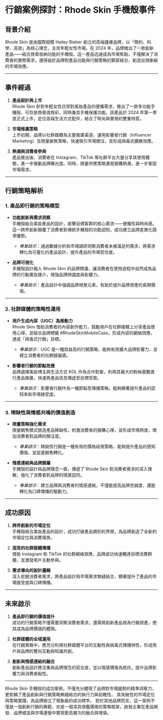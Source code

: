 # 行銷案例探討：Rhode Skin 手機殼事件

## 背景介紹  
Rhode Skin 是由國際超模 Hailey Bieber 創立的高端護膚品牌，以「簡約、科學、高效」為核心理念，主攻年輕女性市場。在 2024 年，品牌推出了一款創新產品——結合唇膏收納功能的手機殼。這一產品迅速成為市場焦點，不僅解決了消費者的實際需求，還得益於品牌對產品功能與行銷策略的緊密結合，創造出現象級的市場效應。

---

## 事件經過  

1. **產品設計與上市**  
   Rhode Skin 針對年輕女性日常對美妝產品的便攜需求，推出了一款多功能手機殼，可存放唇膏或唇彩，同時兼具手機保護功能。該產品於 2024 年第一季度正式上市，定位高端生活方式配件，結合了時尚與實用的雙重特質。

2. **市場推廣策略**  
   上市初期，品牌以社群媒體為主要推廣渠道，運用影響者行銷（Influencer Marketing）及限量銷售策略，快速吸引市場關注，並形成病毒式擴散效應。

3. **熱潮與消費者參與**  
   產品推出後，消費者在 Instagram、TikTok 等社群平台大量分享其使用體驗，進一步推動品牌曝光度。同時，限量供應策略激發搶購熱潮，進一步鞏固市場需求。

---

## 行銷策略解析  

### 1. 產品即行銷的策略模型  

- **功能創新與需求洞察**  
  手機殼結合美妝產品的設計，直擊目標客群的核心需求——便攜性與時尚感。這一跨界創新顛覆了消費者對傳統手機殼的功能認知，成功建立品牌差異化競爭優勢。  
  - *專業啟示*：通過數據分析和市場調研洞察消費者未被滿足的需求，將需求轉化為可量化的產品設計，提升產品的市場契合度。

- **品牌可視化**  
  手機殼設計融入 Rhode Skin 的品牌標識，讓消費者在使用過程中自然成為品牌的行動廣告媒介，增強品牌辨識度與影響力。  
  - *專業啟示*：產品設計中強調品牌視覺元素，有助於提升品牌資產的長期價值。

---

### 2. 社群媒體的策略性運用  

- **用戶生成內容（UGC）為推動力**  
  Rhode Skin 借助消費者的內容創作能力，鼓勵用戶在社群媒體上分享產品使用心得，並結合品牌標籤 #RhodeSkinMobileCase，形成內容的網絡效應，達成「病毒式行銷」目標。  
  - *專業啟示*：UGC 是一種效益高的行銷策略，能夠有效擴大品牌影響力，並建立消費者的社群歸屬感。

- **影響者行銷的節點效應**  
  品牌選擇美妝博主與生活方式 KOL 作為合作對象，利用其龐大的粉絲基數進行產品推廣，快速將產品信息傳遞至目標受眾。  
  - *專業啟示*：影響者行銷作為一種節點型傳播策略，能夠顯著提升產品的認知率和市場接受度。

---

### 3. 稀缺性與情感共鳴的價值創造  

- **限量策略強化需求**  
  限量銷售模式營造產品稀缺性，刺激消費者的搶購心理，並形成市場熱度，增加消費者對品牌的關注度。  
  - *專業啟示*：稀缺性行銷是一種有效的價格歧視策略，能夠提升產品的感知價值，並促進銷售轉化。

- **情感連結與品牌歸屬**  
  手機殼的設計與品牌理念一致，傳遞了 Rhode Skin 對消費者需求的深入理解，強化了消費者對品牌的情感認同。  
  - *專業啟示*：建立品牌與消費者的情感連結，不僅能提高品牌忠誠度，還能轉化為口碑傳播的驅動力。

---

## 成功原因  

1. **跨界創新的市場定位**  
   手機殼結合美妝產品的設計，成功打破產品類別的界限，為品牌創造了全新的市場定位與消費場景。

2. **高效的社群媒體傳播**  
   借助 Instagram 和 TikTok 的社群網絡效應，品牌成功快速觸達目標消費群體，並激發用戶主動參與。

3. **需求導向的設計邏輯**  
   深入挖掘消費者需求，將產品設計與市場需求無縫結合，顯著提升了產品的市場接受度與口碑傳播。

---

## 未來啟示  

1. **產品即行銷的價值提升**  
   成功的行銷策略不僅需要洞察消費者需求，還需將創新產品視為行銷資產，使其成為品牌價值的體現。

2. **社群媒體的全域運用**  
   在行銷策略中，應充分利用社群媒體平台的互動性與病毒式傳播特性，形成用戶與品牌的雙向互動與知識共創。

3. **創新與情感連結的融合**  
   創新產品設計應注重與品牌理念的契合度，並以情感價值為依託，提升品牌影響力與消費者黏性。

---

Rhode Skin 手機殼的成功案例，不僅充分體現了品牌對市場趨勢的精準洞察力，更彰顯了產品創新與行銷策略無縫結合的執行力與前瞻性。
其突破性的市場定位與策略實踐，為品牌樹立了現象級的成功標竿。
對於其他品牌而言，這一案例不僅是一個創新行銷的典範，亦是一個深具借鑑價值的策略框架，啟發企業在產品開發、品牌塑造與市場運營中實現更高層次的融合與增值。

